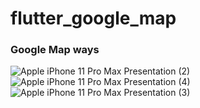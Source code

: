 # flutter_google_map


### Google Map ways
![Apple iPhone 11 Pro Max Presentation (2)](https://github.com/RRKawchar/flutter_map/assets/97376140/2c642d8b-a73e-4b83-936b-9fbf15c271a3)
![Apple iPhone 11 Pro Max Presentation (4)](https://github.com/RRKawchar/flutter_map/assets/97376140/54e258a6-6ba8-47fc-b2f7-dbab1fb85f65)
![Apple iPhone 11 Pro Max Presentation (3)](https://github.com/RRKawchar/flutter_map/assets/97376140/3ce47b77-2d95-46ca-b74d-3978a7106c58)

